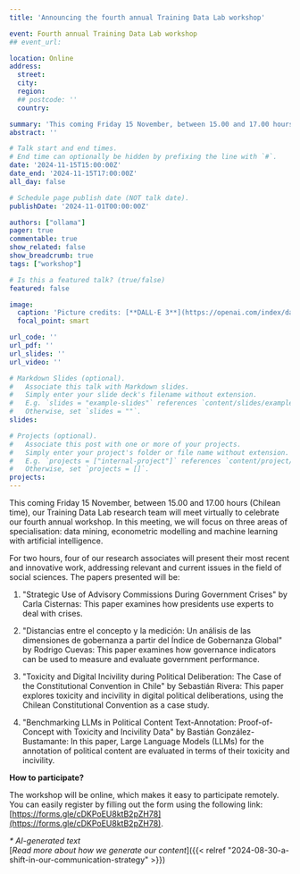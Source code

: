 ```yaml
---
title: 'Announcing the fourth annual Training Data Lab workshop'

event: Fourth annual Training Data Lab workshop
## event_url: 

location: Online
address:
  street: 
  city: 
  region: 
  ## postcode: ''
  country: 

summary: 'This coming Friday 15 November, between 15.00 and 17.00 hours (Chilean time), our Training Data Lab research team will meet virtually to celebrate our fourth annual workshop. In this meeting, we will focus on three areas of specialisation: data mining, econometric modelling and machine learning with artificial intelligence.'
abstract: ''

# Talk start and end times.
# End time can optionally be hidden by prefixing the line with `#`.
date: '2024-11-15T15:00:00Z'
date_end: '2024-11-15T17:00:00Z'
all_day: false

# Schedule page publish date (NOT talk date).
publishDate: '2024-11-01T00:00:00Z'

authors: ["ollama"]
pager: true
commentable: true
show_related: false
show_breadcrumb: true
tags: ["workshop"]

# Is this a featured talk? (true/false)
featured: false

image:
  caption: 'Picture credits: [**DALL·E 3**](https://openai.com/index/dall-e-3/)'
  focal_point: smart

url_code: ''
url_pdf: ''
url_slides: ''
url_video: ''

# Markdown Slides (optional).
#   Associate this talk with Markdown slides.
#   Simply enter your slide deck's filename without extension.
#   E.g. `slides = "example-slides"` references `content/slides/example-slides.md`.
#   Otherwise, set `slides = ""`.
slides:

# Projects (optional).
#   Associate this post with one or more of your projects.
#   Simply enter your project's folder or file name without extension.
#   E.g. `projects = ["internal-project"]` references `content/project/deep-learning/index.md`.
#   Otherwise, set `projects = []`.
projects:
---
```


This coming Friday 15 November, between 15.00 and 17.00 hours (Chilean time), our Training Data Lab research team will meet virtually to celebrate our fourth annual workshop. In this meeting, we will focus on three areas of specialisation: data mining, econometric modelling and machine learning with artificial intelligence.

For two hours, four of our research associates will present their most recent and innovative work, addressing relevant and current issues in the field of social sciences. The papers presented will be:

1. "Strategic Use of Advisory Commissions During Government Crises" by Carla Cisternas: This paper examines how presidents use experts to deal with crises.

2. "Distancias entre el concepto y la medición: Un análisis de las dimensiones de gobernanza a partir del Índice de Gobernanza Global" by Rodrigo Cuevas: This paper examines how governance indicators can be used to measure and evaluate government performance.

3. "Toxicity and Digital Incivility during Political Deliberation: The Case of the Constitutional Convention in Chile" by Sebastián Rivera: This paper explores toxicity and incivility in digital political deliberations, using the Chilean Constitutional Convention as a case study.

4. "Benchmarking LLMs in Political Content Text-Annotation: Proof-of-Concept with Toxicity and Incivility Data" by Bastián González-Bustamante: In this paper, Large Language Models (LLMs) for the annotation of political content are evaluated in terms of their toxicity and incivility.

**How to participate?**

The workshop will be online, which makes it easy to participate remotely. You can easily register by filling out the form using the following link: [https://forms.gle/cDKPoEU8ktB2pZH78](https://forms.gle/cDKPoEU8ktB2pZH78). 

_* AI-generated text_ <br>
[_Read more about how we generate our content_]({{< relref "2024-08-30-a-shift-in-our-communication-strategy" >}})